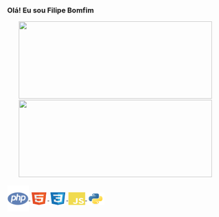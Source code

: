 ### Olá! Eu sou Filipe Bomfim 

<!--
**filipebomfim/filipebomfim** is a ✨ _special_ ✨ repository because its `README.md` (this file) appears on your GitHub profile.

Here are some ideas to get you started:

- 🎓 Recém formado em Sistemas de Informação
- 🌱 Estudando Full Stack
- 👯 Buscando novos desafios profissionais
- 😄 Pronouns: ele/dele
-->

<div align="center">
  <a href="https://github.com/filipebomfim">
  <img height="180em" width="450em" src="https://github-readme-stats.vercel.app/api?username=filipebomfim&show_icons=true&theme=slateorange&include_all_commits=true&count_private=true"/>
  <img height="180em" width="450em" src="https://github-readme-stats.vercel.app/api/top-langs/?username=filipebomfim&layout=compact&langs_count=7&theme=slateorange"/>
</div>
  
<div style="display: inline_block"><br>
  <img align="center" alt="PHP" height="60" width="50" src="https://raw.githubusercontent.com/devicons/devicon/master/icons/php/php-plain.svg">
  <img align="center" alt="HTML" height="30" width="40" src="https://raw.githubusercontent.com/devicons/devicon/master/icons/html5/html5-original.svg">
  <img align="center" alt="CSS" height="30" width="40" src="https://raw.githubusercontent.com/devicons/devicon/master/icons/css3/css3-original.svg">
  <img align="center" alt="Js" height="30" width="40" src="https://raw.githubusercontent.com/devicons/devicon/master/icons/javascript/javascript-plain.svg">
  <img align="center" alt="Python" height="30" width="40" src="https://raw.githubusercontent.com/devicons/devicon/master/icons/python/python-original.svg">
</div>
